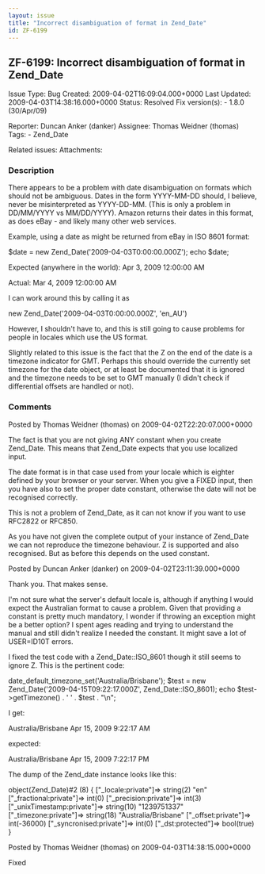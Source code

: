 ```yaml
---
layout: issue
title: "Incorrect disambiguation of format in Zend_Date"
id: ZF-6199
---
```


ZF-6199: Incorrect disambiguation of format in Zend\_Date
---------------------------------------------------------

 Issue Type: Bug Created: 2009-04-02T16:09:04.000+0000 Last Updated: 2009-04-03T14:38:16.000+0000 Status: Resolved Fix version(s): - 1.8.0 (30/Apr/09)
 
 Reporter:  Duncan Anker (danker)  Assignee:  Thomas Weidner (thomas)  Tags: - Zend\_Date
 
 Related issues: 
 Attachments: 
### Description

There appears to be a problem with date disambiguation on formats which should not be ambiguous. Dates in the form YYYY-MM-DD should, I believe, never be misinterpreted as YYYY-DD-MM. (This is only a problem in DD/MM/YYYY vs MM/DD/YYYY). Amazon returns their dates in this format, as does eBay - and likely many other web services.

Example, using a date as might be returned from eBay in ISO 8601 format:

$date = new Zend\_Date('2009-04-03T0:00:00.000Z'); echo $date;

Expected (anywhere in the world): Apr 3, 2009 12:00:00 AM

Actual: Mar 4, 2009 12:00:00 AM

I can work around this by calling it as

new Zend\_Date('2009-04-03T0:00:00.000Z', 'en\_AU')

However, I shouldn't have to, and this is still going to cause problems for people in locales which use the US format.

Slightly related to this issue is the fact that the Z on the end of the date is a timezone indicator for GMT. Perhaps this should override the currently set timezone for the date object, or at least be documented that it is ignored and the timezone needs to be set to GMT manually (I didn't check if differential offsets are handled or not).

 

 

### Comments

Posted by Thomas Weidner (thomas) on 2009-04-02T22:20:07.000+0000

The fact is that you are not giving ANY constant when you create Zend\_Date. This means that Zend\_Date expects that you use localized input.

The date format is in that case used from your locale which is eighter defined by your browser or your server. When you give a FIXED input, then you have also to set the proper date constant, otherwise the date will not be recognised correctly.

This is not a problem of Zend\_Date, as it can not know if you want to use RFC2822 or RFC850.

As you have not given the complete output of your instance of Zend\_Date we can not reproduce the timezone behaviour. Z is supported and also recognised. But as before this depends on the used constant.

 

 

Posted by Duncan Anker (danker) on 2009-04-02T23:11:39.000+0000

Thank you. That makes sense.

I'm not sure what the server's default locale is, although if anything I would expect the Australian format to cause a problem. Given that providing a constant is pretty much mandatory, I wonder if throwing an exception might be a better option? I spent ages reading and trying to understand the manual and still didn't realize I needed the constant. It might save a lot of USER=ID10T errors.

I fixed the test code with a Zend\_Date::ISO\_8601 though it still seems to ignore Z. This is the pertinent code:

date\_default\_timezone\_set('Australia/Brisbane'); $test = new Zend\_Date('2009-04-15T09:22:17.000Z', Zend\_Date::ISO\_8601); echo $test->getTimezone() . ' ' . $test . "\\n";

I get:

Australia/Brisbane Apr 15, 2009 9:22:17 AM

expected:

Australia/Brisbane Apr 15, 2009 7:22:17 PM

The dump of the Zend\_date instance looks like this:

object(Zend\_Date)#2 (8) { ["\_locale:private"]=> string(2) "en" ["\_fractional:private"]=> int(0) ["\_precision:private"]=> int(3) ["\_unixTimestamp:private"]=> string(10) "1239751337" ["\_timezone:private"]=> string(18) "Australia/Brisbane" ["\_offset:private"]=> int(-36000) ["\_syncronised:private"]=> int(0) ["\_dst:protected"]=> bool(true) }

 

 

Posted by Thomas Weidner (thomas) on 2009-04-03T14:38:15.000+0000

Fixed

 

 